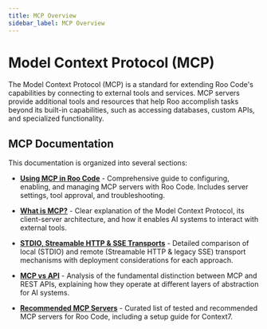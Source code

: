```yaml
---
title: MCP Overview
sidebar_label: MCP Overview
---
```


# Model Context Protocol (MCP)

The Model Context Protocol (MCP) is a standard for extending Roo Code's capabilities by connecting to external tools and services. MCP servers provide additional tools and resources that help Roo accomplish tasks beyond its built-in capabilities, such as accessing databases, custom APIs, and specialized functionality.

## MCP Documentation

This documentation is organized into several sections:

* [**Using MCP in Roo Code**](/features/mcp/using-mcp-in-roo) - Comprehensive guide to configuring, enabling, and managing MCP servers with Roo Code. Includes server settings, tool approval, and troubleshooting.

* [**What is MCP?**](/features/mcp/what-is-mcp) - Clear explanation of the Model Context Protocol, its client-server architecture, and how it enables AI systems to interact with external tools.

* [**STDIO, Streamable HTTP & SSE Transports**](/features/mcp/server-transports) - Detailed comparison of local (STDIO) and remote (Streamable HTTP & legacy SSE) transport mechanisms with deployment considerations for each approach.

* [**MCP vs API**](/features/mcp/mcp-vs-api) - Analysis of the fundamental distinction between MCP and REST APIs, explaining how they operate at different layers of abstraction for AI systems.

* [**Recommended MCP Servers**](/features/mcp/recommended-mcp-servers) - Curated list of tested and recommended MCP servers for Roo Code, including a setup guide for Context7.
